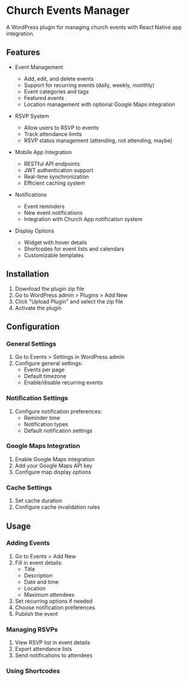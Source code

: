 # Church Events Manager

A WordPress plugin for managing church events with React Native app integration.

## Features

- Event Management
  - Add, edit, and delete events
  - Support for recurring events (daily, weekly, monthly)
  - Event categories and tags
  - Featured events
  - Location management with optional Google Maps integration

- RSVP System
  - Allow users to RSVP to events
  - Track attendance limits
  - RSVP status management (attending, not attending, maybe)

- Mobile App Integration
  - RESTful API endpoints
  - JWT authentication support
  - Real-time synchronization
  - Efficient caching system

- Notifications
  - Event reminders
  - New event notifications
  - Integration with Church App notification system

- Display Options
  - Widget with hover details
  - Shortcodes for event lists and calendars
  - Customizable templates

## Installation

1. Download the plugin zip file
2. Go to WordPress admin > Plugins > Add New
3. Click "Upload Plugin" and select the zip file
4. Activate the plugin

## Configuration

### General Settings

1. Go to Events > Settings in WordPress admin
2. Configure general settings:
   - Events per page
   - Default timezone
   - Enable/disable recurring events

### Notification Settings

1. Configure notification preferences:
   - Reminder time
   - Notification types
   - Default notification settings

### Google Maps Integration

1. Enable Google Maps integration
2. Add your Google Maps API key
3. Configure map display options

### Cache Settings

1. Set cache duration
2. Configure cache invalidation rules

## Usage

### Adding Events

1. Go to Events > Add New
2. Fill in event details:
   - Title
   - Description
   - Date and time
   - Location
   - Maximum attendees
3. Set recurring options if needed
4. Choose notification preferences
5. Publish the event

### Managing RSVPs

1. View RSVP list in event details
2. Export attendance lists
3. Send notifications to attendees

### Using Shortcodes 